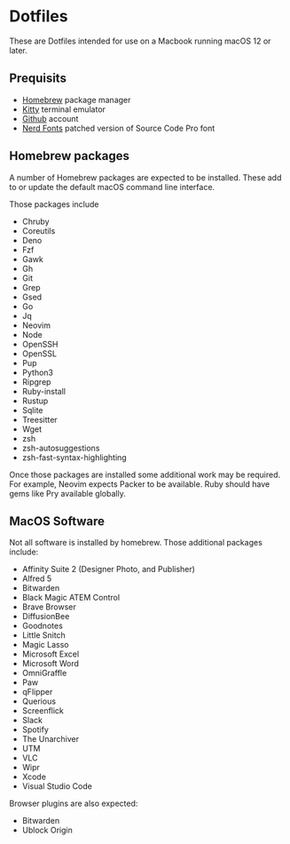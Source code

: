 # Dotfiles

These are Dotfiles intended for use on a Macbook running macOS 12 or later.

## Prequisits

  * [Homebrew](https://brew.sh/) package manager
  * [Kitty]() terminal emulator
  * [Github](https://github.com/cutehax0r) account
  * [Nerd Fonts](https://www.nerdfonts.com/) patched version of Source Code Pro font

## Homebrew packages

A number of Homebrew packages are expected to be installed. These add to or
update the default macOS command line interface.

Those packages include

  * Chruby
  * Coreutils
  * Deno
  * Fzf
  * Gawk
  * Gh
  * Git
  * Grep
  * Gsed
  * Go
  * Jq
  * Neovim
  * Node
  * OpenSSH
  * OpenSSL
  * Pup
  * Python3
  * Ripgrep
  * Ruby-install
  * Rustup
  * Sqlite
  * Treesitter
  * Wget
  * zsh
  * zsh-autosuggestions
  * zsh-fast-syntax-highlighting

Once those packages are installed some additional work may be required. For
example, Neovim expects Packer to be available. Ruby should have gems like Pry
available globally.

## MacOS Software

Not all software is installed by homebrew. Those additional packages include:

  * Affinity Suite 2 (Designer Photo, and Publisher)
  * Alfred 5
  * Bitwarden
  * Black Magic ATEM Control
  * Brave Browser
  * DiffusionBee
  * Goodnotes
  * Little Snitch
  * Magic Lasso
  * Microsoft Excel
  * Microsoft Word
  * OmniGraffle
  * Paw
  * qFlipper
  * Querious
  * Screenflick
  * Slack
  * Spotify
  * The Unarchiver
  * UTM
  * VLC
  * Wipr
  * Xcode
  * Visual Studio Code

Browser plugins are also expected:

  * Bitwarden
  * Ublock Origin

